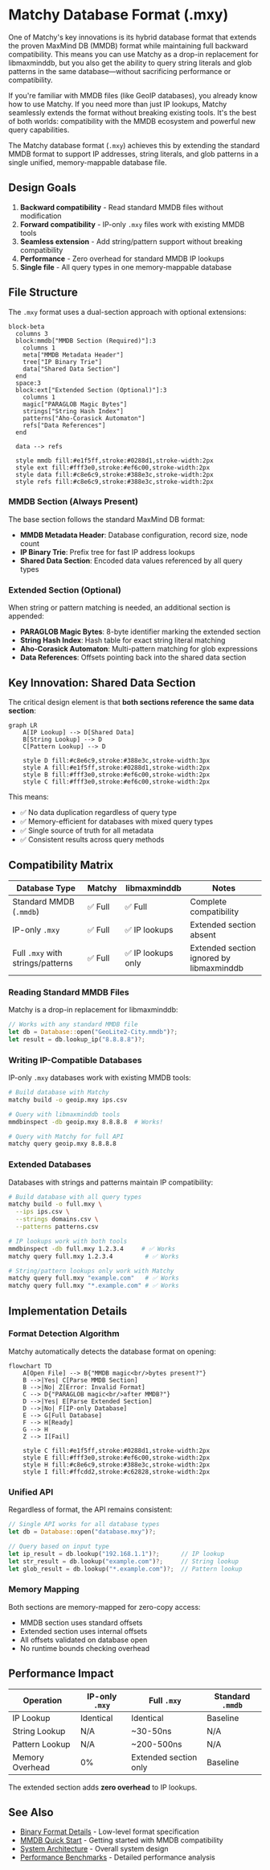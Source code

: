 # Matchy Database Format (.mxy)

One of Matchy's key innovations is its hybrid database format that extends the proven MaxMind DB (MMDB) format while maintaining full backward compatibility. This means you can use Matchy as a drop-in replacement for libmaxminddb, but you also get the ability to query string literals and glob patterns in the same database—without sacrificing performance or compatibility.

If you're familiar with MMDB files (like GeoIP databases), you already know how to use Matchy. If you need more than just IP lookups, Matchy seamlessly extends the format without breaking existing tools. It's the best of both worlds: compatibility with the MMDB ecosystem and powerful new query capabilities.

The Matchy database format (`.mxy`) achieves this by extending the standard MMDB format to support IP addresses, string literals, and glob patterns in a single unified, memory-mappable database file.

## Design Goals

1. **Backward compatibility** - Read standard MMDB files without modification
2. **Forward compatibility** - IP-only `.mxy` files work with existing MMDB tools
3. **Seamless extension** - Add string/pattern support without breaking compatibility
4. **Performance** - Zero overhead for standard MMDB IP lookups
5. **Single file** - All query types in one memory-mappable database

## File Structure

The `.mxy` format uses a dual-section approach with optional extensions:

```mermaid
block-beta
  columns 3
  block:mmdb["MMDB Section (Required)"]:3
    columns 1
    meta["MMDB Metadata Header"]
    tree["IP Binary Trie"]
    data["Shared Data Section"]
  end
  space:3
  block:ext["Extended Section (Optional)"]:3
    columns 1
    magic["PARAGLOB Magic Bytes"]
    strings["String Hash Index"]
    patterns["Aho-Corasick Automaton"]
    refs["Data References"]
  end
  
  data --> refs
  
  style mmdb fill:#e1f5ff,stroke:#0288d1,stroke-width:2px
  style ext fill:#fff3e0,stroke:#ef6c00,stroke-width:2px
  style data fill:#c8e6c9,stroke:#388e3c,stroke-width:2px
  style refs fill:#c8e6c9,stroke:#388e3c,stroke-width:2px
```

### MMDB Section (Always Present)

The base section follows the standard MaxMind DB format:

- **MMDB Metadata Header**: Database configuration, record size, node count
- **IP Binary Trie**: Prefix tree for fast IP address lookups
- **Shared Data Section**: Encoded data values referenced by all query types

### Extended Section (Optional)

When string or pattern matching is needed, an additional section is appended:

- **PARAGLOB Magic Bytes**: 8-byte identifier marking the extended section
- **String Hash Index**: Hash table for exact string literal matching
- **Aho-Corasick Automaton**: Multi-pattern matching for glob expressions
- **Data References**: Offsets pointing back into the shared data section

## Key Innovation: Shared Data Section

The critical design element is that **both sections reference the same data section**:

```mermaid
graph LR
    A[IP Lookup] --> D[Shared Data]
    B[String Lookup] --> D
    C[Pattern Lookup] --> D
    
    style D fill:#c8e6c9,stroke:#388e3c,stroke-width:3px
    style A fill:#e1f5ff,stroke:#0288d1,stroke-width:2px
    style B fill:#fff3e0,stroke:#ef6c00,stroke-width:2px
    style C fill:#fff3e0,stroke:#ef6c00,stroke-width:2px
```

This means:
- ✅ No data duplication regardless of query type
- ✅ Memory-efficient for databases with mixed query types
- ✅ Single source of truth for all metadata
- ✅ Consistent results across query methods

## Compatibility Matrix

| Database Type | Matchy | libmaxminddb | Notes |
|---------------|--------|--------------|-------|
| Standard MMDB (`.mmdb`) | ✅ Full | ✅ Full | Complete compatibility |
| IP-only `.mxy` | ✅ Full | ✅ IP lookups | Extended section absent |
| Full `.mxy` with strings/patterns | ✅ Full | ✅ IP lookups only | Extended section ignored by libmaxminddb |

### Reading Standard MMDB Files

Matchy is a drop-in replacement for libmaxminddb:
```rust
// Works with any standard MMDB file
let db = Database::open("GeoLite2-City.mmdb")?;
let result = db.lookup_ip("8.8.8.8")?;
```

### Writing IP-Compatible Databases

IP-only `.mxy` databases work with existing MMDB tools:
```bash
# Build database with Matchy
matchy build -o geoip.mxy ips.csv

# Query with libmaxminddb tools
mmdbinspect -db geoip.mxy 8.8.8.8  # Works!

# Query with Matchy for full API
matchy query geoip.mxy 8.8.8.8
```

### Extended Databases

Databases with strings and patterns maintain IP compatibility:
```bash
# Build database with all query types
matchy build -o full.mxy \
  --ips ips.csv \
  --strings domains.csv \
  --patterns patterns.csv

# IP lookups work with both tools
mmdbinspect -db full.mxy 1.2.3.4     # ✅ Works
matchy query full.mxy 1.2.3.4         # ✅ Works

# String/pattern lookups only work with Matchy
matchy query full.mxy "example.com"   # ✅ Works
matchy query full.mxy "*.example.com" # ✅ Works
```

## Implementation Details

### Format Detection Algorithm

Matchy automatically detects the database format on opening:

```mermaid
flowchart TD
    A[Open File] --> B{"MMDB magic<br/>bytes present?"}
    B -->|Yes| C[Parse MMDB Section]
    B -->|No| Z[Error: Invalid Format]
    C --> D{"PARAGLOB magic<br/>after MMDB?"}
    D -->|Yes| E[Parse Extended Section]
    D -->|No| F[IP-only Database]
    E --> G[Full Database]
    F --> H[Ready]
    G --> H
    Z --> I[Fail]
    
    style C fill:#e1f5ff,stroke:#0288d1,stroke-width:2px
    style E fill:#fff3e0,stroke:#ef6c00,stroke-width:2px
    style H fill:#c8e6c9,stroke:#388e3c,stroke-width:2px
    style I fill:#ffcdd2,stroke:#c62828,stroke-width:2px
```

### Unified API

Regardless of format, the API remains consistent:
```rust
// Single API works for all database types
let db = Database::open("database.mxy")?;

// Query based on input type
let ip_result = db.lookup("192.168.1.1")?;      // IP lookup
let str_result = db.lookup("example.com")?;     // String lookup
let glob_result = db.lookup("*.example.com")?;  // Pattern lookup
```

### Memory Mapping

Both sections are memory-mapped for zero-copy access:
- MMDB section uses standard offsets
- Extended section uses internal offsets
- All offsets validated on database open
- No runtime bounds checking overhead

## Performance Impact

| Operation | IP-only `.mxy` | Full `.mxy` | Standard `.mmdb` |
|-----------|----------------|-------------|------------------|
| IP Lookup | Identical | Identical | Baseline |
| String Lookup | N/A | ~30-50ns | N/A |
| Pattern Lookup | N/A | ~200-500ns | N/A |
| Memory Overhead | 0% | Extended section only | Baseline |

The extended section adds **zero overhead** to IP lookups.

## See Also

- [Binary Format Details](architecture/binary-format.md) - Low-level format specification
- [MMDB Quick Start](mmdb-quickstart.md) - Getting started with MMDB compatibility
- [System Architecture](architecture/overview.md) - Overall system design
- [Performance Benchmarks](architecture/performance-results.md) - Detailed performance analysis
